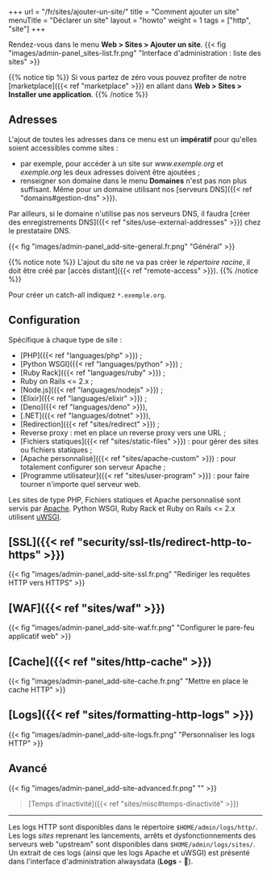 +++
url = "/fr/sites/ajouter-un-site/"
title = "Comment ajouter un site"
menuTitle = "Déclarer un site"
layout = "howto"
weight = 1
tags = ["http", "site"]
+++

Rendez-vous dans le menu **Web > Sites > Ajouter un site**.
{{< fig "images/admin-panel_sites-list.fr.png" "Interface d'administration : liste des sites" >}}

{{% notice tip %}}
Si vous partez de zéro vous pouvez profiter de notre [marketplace]({{< ref "marketplace" >}}) en allant dans **Web > Sites > Installer une application**.
{{% /notice %}}

## Adresses
L'ajout de toutes les adresses dans ce menu est un **impératif** pour qu'elles soient accessibles comme sites :
- par exemple, pour accéder à un site sur *www\.exemple.org* et *exemple.org* les deux adresses doivent être ajoutées ;
- renseigner son domaine dans le menu **Domaines** n'est pas non plus suffisant. Même pour un domaine utilisant nos [serveurs DNS]({{< ref "domains#gestion-dns" >}}).

Par ailleurs, si le domaine n'utilise pas nos serveurs DNS, il faudra [créer des enregistrements DNS]({{< ref "sites/use-external-addresses" >}}) chez le prestataire DNS.

{{< fig "images/admin-panel_add-site-general.fr.png" "Général" >}}

{{% notice note %}}
L'ajout du site ne va pas créer le *répertoire racine*, il doit être créé par [accès distant]({{< ref "remote-access" >}}).
{{% /notice %}}

Pour créer un catch-all indiquez `*.exemple.org`.

## Configuration
Spécifique à chaque type de site :
- [PHP]({{< ref "languages/php" >}}) ;
- [Python WSGI]({{< ref "languages/python" >}}) ;
- [Ruby Rack]({{< ref "languages/ruby" >}}) ;
- Ruby on Rails <= 2.x ;
- [Node.js]({{< ref "languages/nodejs" >}}) ;
- [Elixir]({{< ref "languages/elixir" >}}) ;
- [Deno]({{< ref "languages/deno" >}}),
- [.NET]({{< ref "languages/dotnet" >}}),
- [Redirection]({{< ref "sites/redirect" >}}) ;
- Reverse proxy : met en place un reverse proxy vers une URL ;
- [Fichiers statiques]({{< ref "sites/static-files" >}}) : pour gérer des sites ou fichiers statiques ;
- [Apache personnalisé]({{< ref "sites/apache-custom" >}}) : pour totalement configurer son serveur Apache ;
- [Programme utilisateur]({{< ref "sites/user-program" >}}) : pour faire tourner n'importe quel serveur web.

Les sites de type PHP, Fichiers statiques et Apache personnalisé sont servis par [Apache](https://httpd.apache.org/). Python WSGI, Ruby Rack et Ruby on Rails <= 2.x utilisent [uWSGI](https://uwsgi-docs.readthedocs.io/en/latest/).

## [SSL]({{< ref "security/ssl-tls/redirect-http-to-https" >}})

{{< fig "images/admin-panel_add-site-ssl.fr.png" "Rediriger les requêtes HTTP vers HTTPS" >}}

## [WAF]({{< ref "sites/waf" >}})

{{< fig "images/admin-panel_add-site-waf.fr.png" "Configurer le pare-feu applicatif web" >}}

## [Cache]({{< ref "sites/http-cache" >}})
{{< fig "images/admin-panel_add-site-cache.fr.png" "Mettre en place le cache HTTP" >}}

## [Logs]({{< ref "sites/formatting-http-logs" >}})

{{< fig "images/admin-panel_add-site-logs.fr.png" "Personnaliser les logs HTTP" >}}

## Avancé

{{< fig "images/admin-panel_add-site-advanced.fr.png" "" >}}

> [Temps d'inactivité]({{< ref "sites/misc#temps-dinactivité" >}})

---

Les logs HTTP sont disponibles dans le répertoire `$HOME/admin/logs/http/`. Les logs _sites_ reprenant les lancements, arrêts et dysfonctionnements des serveurs web "upstream" sont disponibles dans `$HOME/admin/logs/sites/`. Un extrait de ces logs (ainsi que les logs Apache et uWSGI) est présenté dans l'interface d'administration alwaysdata  (**Logs** - 📄).
